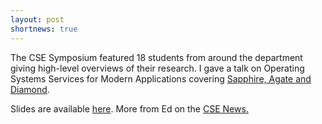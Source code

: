 ```yaml
---
layout: post
shortnews: true
---
```


The CSE Symposium featured 18 students from around the department
giving high-level overviews of their research. I gave a talk on
Operating Systems Services for Modern Applications covering [Sapphire,
Agate and Diamond](http://sapphire.cs.washington.edu/).

Slides are available
[here]({{site.base}}/papers/cses-slides15.pdf). More from Ed on the
[CSE News.](https://news.cs.washington.edu/2015/01/10/cses-2015/)
